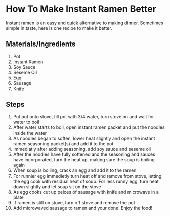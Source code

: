 # How To Make Instant Ramen Better
Instant ramen is an easy and quick alternative to making dinner. Sometimes simple in taste, here is one recipe to make it better.
## Materials/Ingredients
1. Pot
2. Instant Ramen
3. Soy Sauce
4. Seseme Oil
5. Egg
6. Sausage
7. Knife

## Steps
1. Put pot onto stove, fill pot with 3/4 water, turn stove on and wait for water to boil
2. After water starts to boil, open instant ramen packet and put the noodles inside the water
3. As noodles began to soften, lower heat slightly and open the instant ramen seasoning packet(s) and add it to the pot
4. Immediatly after adding seasoning, add soy sauce and seseme oil
5. After the noodles have fully softened and the seasoning and sauces have incorporated, turn the heat up, making sure the soup is boiling again
6. When soup is boiling, crack an egg and add it to the ramen
7. For runnier egg immedietly turn heat off and remove from stove, letting the egg cook with residual heat of soup. For less runny egg, turn heat down slightly and let soup sit on the stove
8. As egg cooks cut up peices of sausage with knife and microwave in a plate
9. If ramen is still on stove, turn off stove and remove the pot
10. Add microwaved sausage to ramen and your done! Enjoy the food!